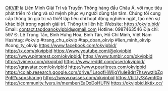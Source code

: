 <a href="https://okvip.bid/">OKVIP</a> là Liên Minh Giải Trí và Truyền Thông hàng đầu Châu Á, với mục tiêu phát triển rõ ràng và sứ mệnh phục vụ người dùng tận tâm. Chúng tôi cung cấp thông tin giá trị và thiết lập tiêu chí hoạt động nghiêm ngặt, tạo nên sự khác biệt trong ngành giải trí.
Thông tin liên hệ:
Website: <a href="https://okvip.bid/">https://okvip.bid/</a> 
Email: contact.tapdoanokvipbid@gmail.com
Hotline: 0987463546
Địa chỉ: 597 Đ. Lê Trọng Tấn, Bình Hưng Hoà, Bình Tân, Hồ Chí Minh, Việt Nam
Hashtag: #okvip #trang_chu_okvip #tap_doan_okvip #lien_minh_okvip #cong_ty_okvip
<a href="https://www.facebook.com/okvipbid/">https://www.facebook.com/okvipbid/</a> 
<a href="https://x.com/okvipbid">https://x.com/okvipbid</a> 
<a href="https://www.youtube.com/@okvipbid">https://www.youtube.com/@okvipbid</a> 
<a href="https://www.pinterest.com/okvipbid/">https://www.pinterest.com/okvipbid/</a> 
<a href="https://www.tumblr.com/okvipbid">https://www.tumblr.com/okvipbid</a> 
<a href="https://vimeo.com/okvipbid">https://vimeo.com/okvipbid</a> 
<a href="https://www.reddit.com/user/okvipbid/">https://www.reddit.com/user/okvipbid/</a> 
<a href="https://gravatar.com/okvipbid">https://gravatar.com/okvipbid</a> 
<a href="https://www.pearltrees.com/okvipbid">https://www.pearltrees.com/okvipbid</a> 
<a href="https://colab.research.google.com/drive/1LsogfHWIjqYluIe8drr7hswwzIbZqPgR?usp=sharing">https://colab.research.google.com/drive/1LsogfHWIjqYluIe8drr7hswwzIbZqPgR?usp=sharing</a> 
<a href=""></a> 
<a href="https://www.passes.com/okvipbid">https://www.passes.com/okvipbid</a> 
<a href="https://bit.ly/3AymR0q">https://bit.ly/3AymR0q</a> 
<a href="https://community.fyers.in/member/EaOxDoHUFN">https://community.fyers.in/member/EaOxDoHUFN</a> 
<a href="https://okvipbid.kktix.cc/">https://okvipbid.kktix.cc/</a> 
